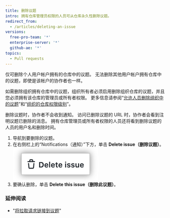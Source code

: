 ```yaml
---
title: 删除议题
intro: 拥有仓库管理员权限的人员可从仓库永久性删除议题。
redirect_from:
  - /articles/deleting-an-issue
versions:
  free-pro-team: '*'
  enterprise-server: '*'
  github-ae: '*'
topics:
  - Pull requests
---
```


仅可删除个人用户帐户拥有的仓库中的议题。 无法删除其他用户帐户拥有仓库中的议题，即使是该帐户的协作者也一样。

如需删除组织拥有仓库中的议题，组织所有者必须启用删除组织仓库的议题，并且您必须拥有该仓库的管理员或所有者权限。 更多信息请参阅“[允许人员删除组织中的议题](/articles/allowing-people-to-delete-issues-in-your-organization)”和“[组织的仓库权限级别](/articles/repository-permission-levels-for-an-organization/)”。

删除议题时，协作者不会收到通知。 访问已删除议题的 URL 时，协作者会看到注明议题已删除的消息。 拥有仓库管理员或所有者权限的人员还将看到删除议题的人员的用户名和删除时间。

1. 导航到要删除的议题。
3. 在右侧栏上的“Notifications（通知）”下方，单击 **Delete issue（删除议题）**。 ![议题页面右侧栏底部高亮显示的"删除议题"文本](/assets/images/help/issues/delete-issue.png)
4. 要确认删除，单击 **Delete this issue（删除此议题）**。

### 延伸阅读

- "[将拉取请求链接到议题](/github/managing-your-work-on-github/linking-a-pull-request-to-an-issue)"
